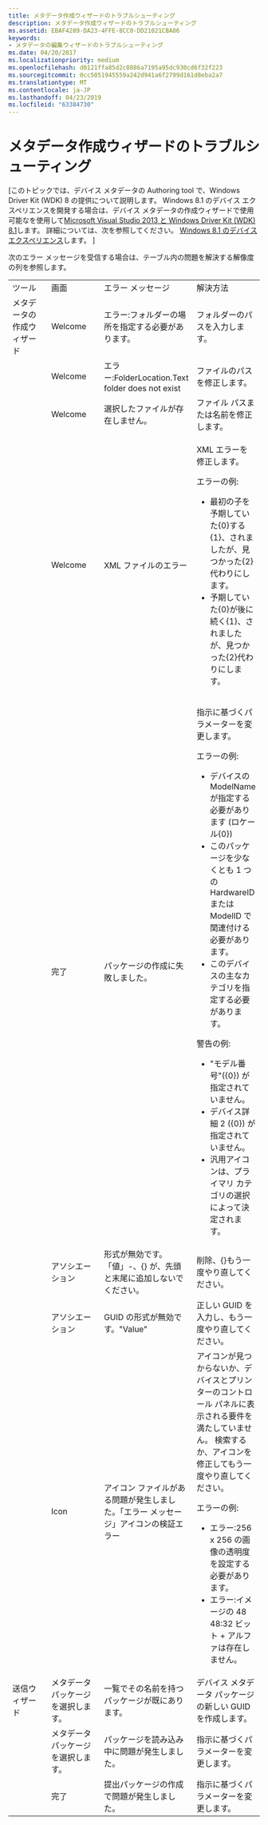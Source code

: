 ```yaml
---
title: メタデータ作成ウィザードのトラブルシューティング
description: メタデータ作成ウィザードのトラブルシューティング
ms.assetid: EBAF4289-DA23-4FFE-8CC0-DD21021CBA86
keywords:
- メタデータの編集ウィザードのトラブルシューティング
ms.date: 04/20/2017
ms.localizationpriority: medium
ms.openlocfilehash: d0121ffa85d2c0886a7195a95dc930cd6f32f223
ms.sourcegitcommit: 0cc5051945559a242d941a6f2799d161d8eba2a7
ms.translationtype: MT
ms.contentlocale: ja-JP
ms.lasthandoff: 04/23/2019
ms.locfileid: "63384730"
---
```

# <a name="troubleshooting-the-metadata-authoring-wizards"></a>メタデータ作成ウィザードのトラブルシューティング


\[このトピックでは、デバイス メタデータの Authoring tool で、Windows Driver Kit (WDK) 8 の提供について説明します。 Windows 8.1 のデバイス エクスペリエンスを開発する場合は、デバイス メタデータの作成ウィザードで使用可能なを使用して[Microsoft Visual Studio 2013 と Windows Driver Kit (WDK) 8.1](https://go.microsoft.com/fwlink/p/?LinkId=226411)します。 詳細については、次を参照してください。 [Windows 8.1 のデバイス エクスペリエンス](https://go.microsoft.com/fwlink/p/?linkid=325561)します。 \]

次のエラー メッセージを受信する場合は、テーブル内の問題を解決する解像度の列を参照します。

<table>
<colgroup>
<col width="25%" />
<col width="25%" />
<col width="25%" />
<col width="25%" />
</colgroup>
<tbody>
<tr class="odd">
<td align="left">ツール</td>
<td align="left">画面</td>
<td align="left">エラー メッセージ</td>
<td align="left">解決方法</td>
</tr>
<tr class="even">
<td align="left">メタデータの作成ウィザード</td>
<td align="left">Welcome</td>
<td align="left">エラー:フォルダーの場所を指定する必要があります。</td>
<td align="left">フォルダーのパスを入力します。</td>
</tr>
<tr class="odd">
<td align="left"></td>
<td align="left">Welcome</td>
<td align="left">エラー:FolderLocation.Text folder does not exist</td>
<td align="left">ファイルのパスを修正します。</td>
</tr>
<tr class="even">
<td align="left"></td>
<td align="left">Welcome</td>
<td align="left">選択したファイルが存在しません。</td>
<td align="left">ファイル パスまたは名前を修正します。</td>
</tr>
<tr class="odd">
<td align="left"></td>
<td align="left">Welcome</td>
<td align="left">XML ファイルのエラー</td>
<td align="left"><p>XML エラーを修正します。</p>
<p>エラーの例:</p>
<ul>
<li>最初の子を予期していた{0}する{1}、されましたが、見つかった{2}代わりにします。</li>
<li>予期していた{0}が後に続く{1}、されましたが、見つかった{2}代わりにします。</li>
</ul></td>
</tr>
<tr class="even">
<td align="left"></td>
<td align="left">完了</td>
<td align="left">パッケージの作成に失敗しました。</td>
<td align="left"><p>指示に基づくパラメーターを変更します。</p>
<p>エラーの例:</p>
<ul>
<li>デバイスの ModelName が指定する必要があります (ロケール{0})</li>
<li>このパッケージを少なくとも 1 つの HardwareID または ModelID で関連付ける必要があります。</li>
<li>このデバイスの主なカテゴリを指定する必要があります。</li>
</ul>
<p>警告の例:</p>
<ul>
<li>"モデル番号"({0}) が指定されていません。</li>
<li>デバイス詳細 2 ({0}) が指定されていません。</li>
<li>汎用アイコンは、プライマリ カテゴリの選択によって決定されます。</li>
</ul></td>
</tr>
<tr class="odd">
<td align="left"></td>
<td align="left">アソシエーション</td>
<td align="left">形式が無効です。「値」-、{} が、先頭と末尾に追加しないでください。</td>
<td align="left">削除、{}もう一度やり直してください。</td>
</tr>
<tr class="even">
<td align="left"></td>
<td align="left">アソシエーション</td>
<td align="left">GUID の形式が無効です。"Value"</td>
<td align="left">正しい GUID を入力し、もう一度やり直してください。</td>
</tr>
<tr class="odd">
<td align="left"></td>
<td align="left">Icon</td>
<td align="left">アイコン ファイルがある問題が発生しました。「エラー メッセージ」アイコンの検証エラー</td>
<td align="left">アイコンが見つからないか、デバイスとプリンターのコントロール パネルに表示される要件を満たしていません。 検索するか、アイコンを修正してもう一度やり直してください。
<p>エラーの例:</p>
<ul>
<li>エラー:256 x 256 の画像の透明度を設定する必要があります。</li>
<li>エラー:イメージの 48 48:32 ビット + アルファは存在しません。</li>
</ul></td>
</tr>
<tr class="even">
<td align="left">送信ウィザード</td>
<td align="left">メタデータ パッケージを選択します。</td>
<td align="left">一覧でその名前を持つパッケージが既にあります。</td>
<td align="left">デバイス メタデータ パッケージの新しい GUID を作成します。</td>
</tr>
<tr class="odd">
<td align="left"></td>
<td align="left">メタデータ パッケージを選択します。</td>
<td align="left">パッケージを読み込み中に問題が発生しました。</td>
<td align="left">指示に基づくパラメーターを変更します。</td>
</tr>
<tr class="even">
<td align="left"></td>
<td align="left">完了</td>
<td align="left">提出パッケージの作成で問題が発生しました。</td>
<td align="left">指示に基づくパラメーターを変更します。</td>
</tr>
</tbody>
</table>

 

 

 





